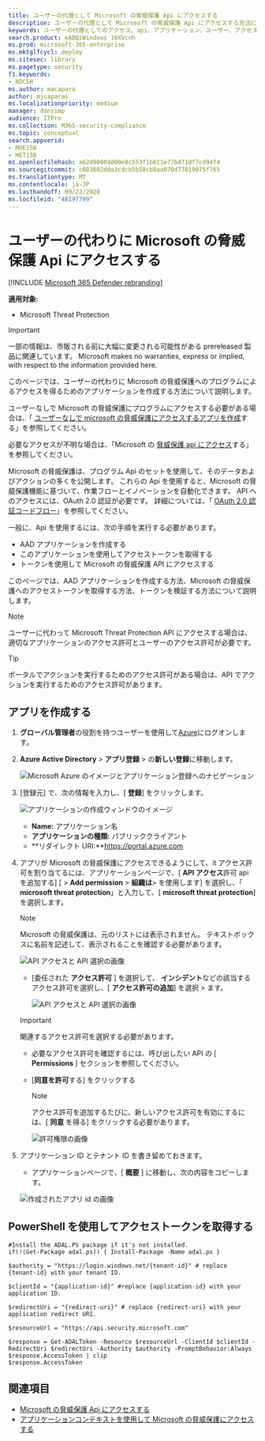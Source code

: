 ```yaml
---
title: ユーザーの代理として Microsoft の脅威保護 Api にアクセスする
description: ユーザーの代理として Microsoft の脅威保護 Api にアクセスする方法について説明します。
keywords: ユーザーの代理としてのアクセス、api、アプリケーション、ユーザー、アクセストークン、トークン、
search.product: eADQiWindows 10XVcnh
ms.prod: microsoft-365-enterprise
ms.mktglfcycl: deploy
ms.sitesec: library
ms.pagetype: security
f1.keywords:
- NOCSH
ms.author: macapara
author: mjcaparas
ms.localizationpriority: medium
manager: dansimp
audience: ITPro
ms.collection: M365-security-compliance
ms.topic: conceptual
search.appverid:
- MOE150
- MET150
ms.openlocfilehash: a62d90004d00e8c553f1b011e77b871df7cd94f4
ms.sourcegitcommit: c083602dda3cdcb5b58cb8aa070d77019075f765
ms.translationtype: MT
ms.contentlocale: ja-JP
ms.lasthandoff: 09/22/2020
ms.locfileid: "48197799"
---
```

# <a name="access-microsoft-threat-protection-apis-on-behalf-of-user"></a>ユーザーの代わりに Microsoft の脅威保護 Api にアクセスする

[!INCLUDE [Microsoft 365 Defender rebranding](../includes/microsoft-defender.md)]


**適用対象:**
- Microsoft Threat Protection

>[!IMPORTANT] 
>一部の情報は、市販される前に大幅に変更される可能性がある prereleased 製品に関連しています。 Microsoft makes no warranties, express or implied, with respect to the information provided here.


このページでは、ユーザーの代わりに Microsoft の脅威保護へのプログラムによるアクセスを得るためのアプリケーションを作成する方法について説明します。

ユーザーなしで Microsoft の脅威保護にプログラムにアクセスする必要がある場合は、「 [ユーザーなしで microsoft の脅威保護にアクセスするアプリを作成](api-create-app-web.md)する」を参照してください。

必要なアクセスが不明な場合は、「Microsoft の [脅威保護 api にアクセス](api-access.md)する」を参照してください。

Microsoft の脅威保護は、プログラム Api のセットを使用して、そのデータおよびアクションの多くを公開します。 これらの Api を使用すると、Microsoft の脅威保護機能に基づいて、作業フローとイノベーションを自動化できます。 API へのアクセスには、OAuth 2.0 認証が必要です。 詳細については、「 [OAuth 2.0 認証コードフロー](https://docs.microsoft.com/azure/active-directory/develop/active-directory-v2-protocols-oauth-code)」を参照してください。

一般に、Api を使用するには、次の手順を実行する必要があります。
- AAD アプリケーションを作成する
- このアプリケーションを使用してアクセストークンを取得する
- トークンを使用して Microsoft の脅威保護 API にアクセスする

このページでは、AAD アプリケーションを作成する方法、Microsoft の脅威保護へのアクセストークンを取得する方法、トークンを検証する方法について説明します。

>[!NOTE]
> ユーザーに代わって Microsoft Threat Protection API にアクセスする場合は、適切なアプリケーションのアクセス許可とユーザーのアクセス許可が必要です。


>[!TIP]
> ポータルでアクションを実行するためのアクセス許可がある場合は、API でアクションを実行するためのアクセス許可があります。

## <a name="create-an-app"></a>アプリを作成する

1. **グローバル管理者**の役割を持つユーザーを使用して[Azure](https://portal.azure.com)にログオンします。

2. **Azure Active Directory**  >  **アプリ登録**  >  の**新しい登録**に移動します。 

   ![Microsoft Azure のイメージとアプリケーション登録へのナビゲーション](../../media/atp-azure-new-app2.png)

3. [登録元] で、次の情報を入力し、[ **登録**] をクリックします。

   ![アプリケーションの作成ウィンドウのイメージ](../../media/nativeapp-create2.PNG)

   - **Name:** アプリケーション名
   - **アプリケーションの種類:** パブリッククライアント
   - **リダイレクト URI:**https://portal.azure.com

4. アプリが Microsoft の脅威保護にアクセスできるようにして、it アクセス許可を割り当てるには、アプリケーションページで、[ **API アクセス**許可 api を追加する] [  >  **Add permission**  >  **組織は**> を使用します] を選択し、「 **microsoft threat protection**」と入力して、[ **microsoft threat protection**] を選択します。

    >[!NOTE]
    > Microsoft の脅威保護は、元のリストには表示されません。 テキストボックスに名前を記述して、表示されることを確認する必要があります。

      ![API アクセスと API 選択の画像](../../media/apis-in-my-org-tab.PNG)

    - [委任された **アクセス許可** ] を選択して、 **インシデント**などの該当するアクセス許可を選択し、[ **アクセス許可の追加**] を選択 > ます。

      ![API アクセスと API 選択の画像](../../media/request-api-permissions-delegated.PNG)

     >[!IMPORTANT]
     >関連するアクセス許可を選択する必要があります。 

    -  必要なアクセス許可を確認するには、呼び出したい API の [ **Permissions** ] セクションを参照してください。

    - [**同意を許可**する] をクリックする

      >[!NOTE]
      >アクセス許可を追加するたびに、新しいアクセス許可を有効にするには、[ **同意** を得る] をクリックする必要があります。

      ![許可権限の画像](../../media/grant-consent-delegated.PNG)

6. アプリケーション ID とテナント ID を書き留めておきます。

   - アプリケーションページで、[ **概要** ] に移動し、次の内容をコピーします。

   ![作成されたアプリ id の画像](../../media/app-and-tenant-ids.png)


## <a name="get-an-access-token-using-powershell"></a>PowerShell を使用してアクセストークンを取得する

```
#Install the ADAL.PS package if it's not installed.
if(!(Get-Package adal.ps)) { Install-Package -Name adal.ps }

$authority = "https://login.windows.net/{tenant-id}" # replace {tenant-id} with your tenant ID.

$clientId = "{application-id}" #replace {application-id} with your application ID.

$redirectUri = "{redirect-uri}" # replace {redirect-uri} with your application redirect URI.

$resourceUrl = "https://api.security.microsoft.com"

$response = Get-ADALToken -Resource $resourceUrl -ClientId $clientId -RedirectUri $redirectUri -Authority $authority -PromptBehavior:Always
$response.AccessToken | clip
$response.AccessToken
```

## <a name="related-topics"></a>関連項目
- [Microsoft の脅威保護 Api にアクセスする](api-access.md)
- [アプリケーションコンテキストを使用して Microsoft の脅威保護にアクセスする](api-create-app-web.md)
